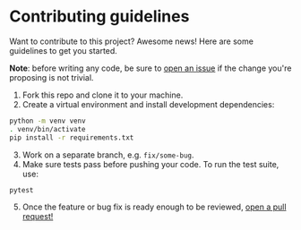 # Contributing guidelines

Want to contribute to this project? Awesome news! Here are some guidelines to get you started.

**Note**: before writing any code, be sure to [open an issue](https://github.com/florimondmanca/starlette-auth-toolkit/issues/new) if the change you're proposing is not trivial.

1. Fork this repo and clone it to your machine.
2. Create a virtual environment and install development dependencies:

```bash
python -m venv venv
. venv/bin/activate
pip install -r requirements.txt
```

3. Work on a separate branch, e.g. `fix/some-bug`.
4. Make sure tests pass before pushing your code. To run the test suite, use:

```bash
pytest
```

5. Once the feature or bug fix is ready enough to be reviewed, [open a pull request!](https://github.com/florimondmanca/starlette-auth-toolkit/compare)
